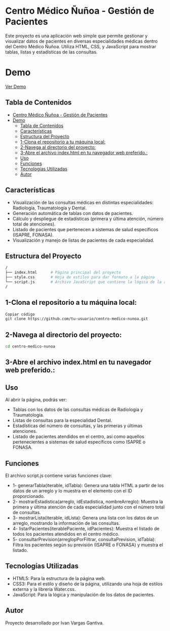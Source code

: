 # Centro Médico Ñuñoa - Gestión de Pacientes

Este proyecto es una aplicación web simple que permite gestionar y visualizar datos de pacientes en diversas especialidades médicas dentro del Centro Médico Ñuñoa. Utiliza HTML, CSS, y JavaScript para mostrar tablas, listas y estadísticas de las consultas.

# Demo
[Ver Demo](https://mr-gantiva.github.io/demo_centro_medico/)

## Tabla de Contenidos
- [Centro Médico Ñuñoa - Gestión de Pacientes](#centro-médico-ñuñoa---gestión-de-pacientes)
- [Demo](#demo)
  - [Tabla de Contenidos](#tabla-de-contenidos)
  - [Características](#características)
  - [Estructura del Proyecto](#estructura-del-proyecto)
  - [1-Clona el repositorio a tu máquina local:](#1-clona-el-repositorio-a-tu-máquina-local)
  - [2-Navega al directorio del proyecto:](#2-navega-al-directorio-del-proyecto)
  - [3-Abre el archivo index.html en tu navegador web preferido.:](#3-abre-el-archivo-indexhtml-en-tu-navegador-web-preferido)
  - [Uso](#uso)
  - [Funciones](#funciones)
  - [Tecnologías Utilizadas](#tecnologías-utilizadas)
  - [Autor](#autor)

## Características

- Visualización de las consultas médicas en distintas especialidades: Radiología, Traumatología y Dental.
- Generación automática de tablas con datos de pacientes.
- Cálculo y despliegue de estadísticas (primera y última atención, número total de atenciones).
- Listado de pacientes que pertenecen a sistemas de salud específicos (ISAPRE, FONASA).
- Visualización y manejo de listas de pacientes de cada especialidad.

## Estructura del Proyecto

```bash
/
├── index.html      # Página principal del proyecto
├── style.css       # Hoja de estilos para dar formato a la página
└── script.js       # Archivo JavaScript que contiene la lógica de la aplicación
/
```
## 1-Clona el repositorio a tu máquina local:

```bash
Copiar código
git clone https://github.com/tu-usuario/centro-medico-nunoa.git
```
## 2-Navega al directorio del proyecto:
```bash
cd centro-medico-nunoa
```
## 3-Abre el archivo index.html en tu navegador web preferido.:

## Uso
Al abrir la página, podrás ver:

- Tablas con los datos de las consultas médicas de Radiología y Traumatología.
- Listas de consultas para la especialidad Dental.
- Estadísticas del número de consultas, y las primeras y últimas atenciones.
- Listado de pacientes atendidos en el centro, así como aquellos pertenecientes a sistemas de salud específicos como ISAPRE o FONASA.
  
## Funciones
El archivo script.js contiene varias funciones clave:

- 1- generarTabla(iterable, idTabla): Genera una tabla HTML a partir de los datos de un arreglo y lo muestra en el elemento con el ID proporcionado.
- 2- mostrarEstadistica(arreglo, idEstadistica, nombreArreglo): Muestra la primera y última atención de cada especialidad junto con el número total de consultas.
- 3- mostrarLista(iterable, idLista): Genera una lista con los datos de un arreglo, mostrando la información de las consultas.
- 4- listarPacientes(iterablePaciente, idPacientes): Muestra el listado de todos los pacientes atendidos en el centro médico.
- 5- consultarPrevision(arreglopPorFiltrar, consultaPrevision, idTabla): Filtra los pacientes según su previsión (ISAPRE o FONASA) y muestra el listado.

## Tecnologías Utilizadas

- HTML5: Para la estructura de la página web.
- CSS3: Para el estilo y diseño de la página, utilizando una hoja de estilos externa y la librería Water.css.
- JavaScript: Para la lógica y manipulación de los datos de pacientes.

## Autor
Proyecto desarrollado por Ivan Vargas Gantiva.



